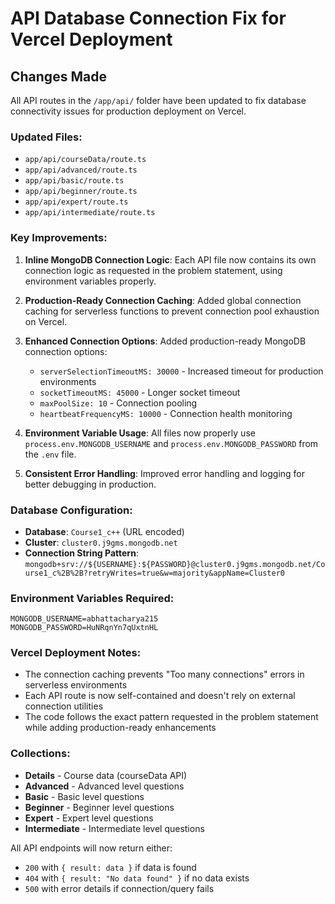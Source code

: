 # API Database Connection Fix for Vercel Deployment

## Changes Made

All API routes in the `/app/api/` folder have been updated to fix database connectivity issues for production deployment on Vercel.

### Updated Files:
- `app/api/courseData/route.ts`
- `app/api/advanced/route.ts` 
- `app/api/basic/route.ts`
- `app/api/beginner/route.ts`
- `app/api/expert/route.ts`
- `app/api/intermediate/route.ts`

### Key Improvements:

1. **Inline MongoDB Connection Logic**: Each API file now contains its own connection logic as requested in the problem statement, using environment variables properly.

2. **Production-Ready Connection Caching**: Added global connection caching for serverless functions to prevent connection pool exhaustion on Vercel.

3. **Enhanced Connection Options**: Added production-ready MongoDB connection options:
   - `serverSelectionTimeoutMS: 30000` - Increased timeout for production environments
   - `socketTimeoutMS: 45000` - Longer socket timeout
   - `maxPoolSize: 10` - Connection pooling
   - `heartbeatFrequencyMS: 10000` - Connection health monitoring

4. **Environment Variable Usage**: All files now properly use `process.env.MONGODB_USERNAME` and `process.env.MONGODB_PASSWORD` from the `.env` file.

5. **Consistent Error Handling**: Improved error handling and logging for better debugging in production.

### Database Configuration:
- **Database**: `Course1_c++` (URL encoded)
- **Cluster**: `cluster0.j9gms.mongodb.net`
- **Connection String Pattern**: `mongodb+srv://${USERNAME}:${PASSWORD}@cluster0.j9gms.mongodb.net/Course1_c%2B%2B?retryWrites=true&w=majority&appName=Cluster0`

### Environment Variables Required:
```
MONGODB_USERNAME=abhattacharya215
MONGODB_PASSWORD=HuNRqnYn7qUxtnHL
```

### Vercel Deployment Notes:
- The connection caching prevents "Too many connections" errors in serverless environments
- Each API route is now self-contained and doesn't rely on external connection utilities
- The code follows the exact pattern requested in the problem statement while adding production-ready enhancements

### Collections:
- **Details** - Course data (courseData API)
- **Advanced** - Advanced level questions
- **Basic** - Basic level questions  
- **Beginner** - Beginner level questions
- **Expert** - Expert level questions
- **Intermediate** - Intermediate level questions

All API endpoints will now return either:
- `200` with `{ result: data }` if data is found
- `404` with `{ result: "No data found" }` if no data exists
- `500` with error details if connection/query fails